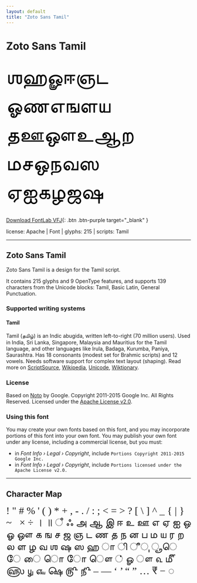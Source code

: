 ```yaml
---
layout: default
title: "Zoto Sans Tamil"
---
```


# Zoto Sans Tamil

<div contenteditable="true" style="font-family: 'Zoto Sans Tamil'; font-size: 4em; color:black; margin: 0.5em 0 0.5em 0; line-height: 1.4em;">
ஶஹௐஈஞட ஓணஎஙளய தஊஔஉஆற மசஒநவஸ ஏஐகழஜஷ
</div>

[Download FontLab VFJ](https://downgit.github.io/#/home?url=https://github.com/fontlabcom/getgo-fonts/blob/main/getgo-fonts/apache/zotosans/zotosans-tamil.ttf){: .btn .btn-purple target="_blank" }

license: Apache \| Font \| glyphs: 215 \| scripts: Tamil

---


## Zoto Sans Tamil

Zoto Sans Tamil is a design for the Tamil script.

It contains 215 glyphs and 9 OpenType features, and supports 139 characters from the Unicode blocks: Tamil, Basic Latin, General Punctuation.


### Supported writing systems


#### Tamil

Tamil (தமிழ்) is an Indic abugida, written left-to-right (70 million users). Used in India, Sri Lanka, Singapore, Malaysia and Mauritius for the Tamil language, and other languages like Irula, Badaga, Kurumba, Paniya, Saurashtra. Has 18 consonants (modest set for Brahmic scripts) and 12 vowels. Needs software support for complex text layout (shaping). Read more on [ScriptSource](https://scriptsource.org/scr/Taml), [Wikipedia](https://en.wikipedia.org/wiki/ISO_15924:Taml), [Unicode](https://www.unicode.org/versions/Unicode13.0.0/ch12.pdf#G10162), [Wiktionary](https://en.wiktionary.org/wiki/Category:Tamil_script).


### License

Based on [Noto](https://github.com/notofonts) by Google. Copyright 2011-2015 Google Inc. All Rights Reserved. Licensed under the [Apache License v2.0](https://www.apache.org/licenses/LICENSE-2.0.txt).

### Using this font

You may create your own fonts based on this font, and you may incorporate portions of this font into your own font. You may publish your own font under any license, including a commercial license, but you must:

- in _Font Info › Legal › Copyright_, include `Portions Copyright 2011-2015 Google Inc.`
- in _Font Info › Legal › Copyright_, include `Portions licensed under the Apache License v2.0.`


---

## Character Map

<div style="font-family: 'Zoto Sans Tamil'; font-size: 2em;">
! " # % ' ( ) * + , - . / : ; < = > ? [ \ ] ^ _ { | } ~   × ÷ । ॥ ஂ ஃ அ ஆ இ ஈ உ ஊ எ ஏ ஐ ஒ ஓ ஔ க ங ச ஜ ஞ ட ண த ந ன ப ம ய ர ற ல ள ழ வ ஶ ஷ ஸ ஹ ா ி ீ ு ூ ெ ே ை ொ ோ ௌ ் ௐ ௗ ௳ ௴ ௵ ௶ ௷ ௸ ௹ ௺ – — ‘ ’ “ ” … ₹ − ◌
</div>

